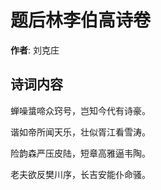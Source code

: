 # 题后林李伯高诗卷

**作者**: 刘克庄

## 诗词内容

蝉噪螀啼众窍号，岂知今代有诗豪。

谐如帝所闻天乐，壮似胥江看雪涛。

险韵森严压皮陆，短章高雅逼韦陶。

老夫欲反樊川序，长吉安能仆命骚。

